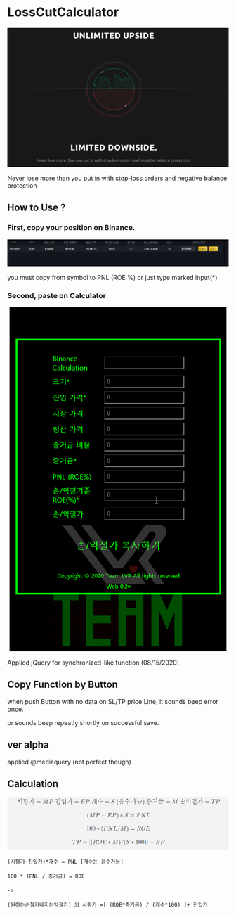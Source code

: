 # LossCutCalculator

![limitdown](/img/limitdown.png)

Never lose more than you put in with stop-loss orders and negative balance protection

## How to Use ?

### First, copy your position on Binance.

![binanceposi](/img/binanceposi.png)

you must copy from symbol to PNL (ROE %) or just type marked input(\*)

### Second, paste on Calculator

<p align="center"><img src="/img/paste.gif"></p>

Applied jQuery for synchronized-like function (08/15/2020)

## Copy Function by Button

when push Button with no data on SL/TP price Line, it sounds beep error once.

or sounds beep repeatly shortly on successful save.

## ver alpha

applied @mediaquery (not perfect though)

## Calculation

![calculation](/img/math.png)

```
(시평가-진입가)*개수 = PNL [개수는 음수가능]

100 * (PNL / 증거금) = ROE

->

(원하는손절가내지는익절가) 의 시평가 =[ (ROE*증거금) / (개수*100) ]+ 진입가
```
